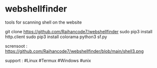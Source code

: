 # webshellfinder
tools for scanning shell on the website

git clone https://github.com/Raihancode7/webshellfinder
sudo pip3 install http.client
sudo pip3 install colorama
python3 sf.py

scrensoot :
https://github.com/Raihancode7/webshellfinder/blob/main/shell3.png

support :
#Linux
#Termux
#Windows
#unix
